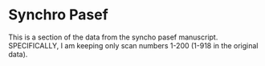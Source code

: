 
# Synchro Pasef

This is a section of the data from the syncho pasef manuscript.
SPECIFICALLY, I am keeping only scan numbers 1-200 (1-918 in the original data).
